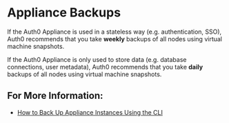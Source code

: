 # Appliance Backups

If the Auth0 Appliance is used in a stateless way (e.g. authentication, SSO), Auth0 recommends that you take **weekly** backups of all nodes using virtual machine snapshots.

If the Auth0 Appliance is only used to store data (e.g. database connections, user metadata), Auth0 recommends that you take **daily** backups of all nodes using virtual machine snapshots.

## For More Information:
-  [How to Back Up Appliance Instances Using the CLI](/appliance/cli/backing-up-the-appliance)
